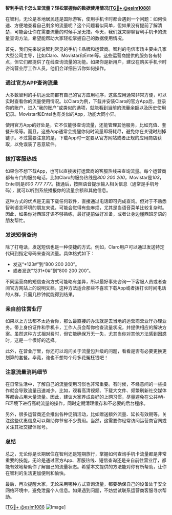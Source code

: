 **智利手机卡怎么查流量？轻松掌握你的数据使用情况[[TG💪+ @esim1088](https://t.me/s/esim1088)]**

在智利，无论是本地居民还是国际游客，使用手机卡时都会遇到一个问题：如何快速、方便地查看自己剩余的流量呢？这个问题看似简单，但如果没有提前了解清楚，可能会让你在需要流量的时候手足无措。今天，我们就来聊聊智利手机卡的流量查询方法，希望能帮助大家轻松掌握自己的数据使用情况。

首先，我们先来说说智利常见的手机卡品牌和运营商。智利的电信市场主要由几家大型公司主导，比如Claro、Movistar和Entel等。这些运营商提供的服务各有特点，但它们都提供了在线查询流量的功能。如果你是新用户，建议在购买手机卡时咨询营业厅工作人员，他们会详细告诉你如何操作。

### **通过官方APP查询流量**

大多数智利的手机运营商都有自己的官方应用程序，这些应用通常非常方便，可以实时查看你的流量使用情况。以Claro为例，下载并安装Claro的官方App后，登录你的账户，进入“我的账户”或类似的选项，就能看到当前的流量余额以及历史使用记录。Movistar和Entel也有类似的App，功能大同小异。

使用官方App的好处是，它不仅能够查询流量，还能管理其他服务，比如充值、套餐升级等。而且，这些App通常会提醒你何时流量即将耗尽，避免你在关键时刻掉链子。不过需要注意的是，下载App时一定要从官方网站或者正规的应用商店获取，以免误装了恶意软件。

### **拨打客服热线**

如果你不想下载App，也可以直接拨打运营商的客服热线来查询流量。每个运营商都有专门的服务电话，比如Claro的服务热线是*800 200 200*，Movistar是*103*，Entel则是*800 777 777*。拨通后，按照语音提示输入相关信息（通常是手机号码），就可以听到系统播报你的流量余额和其他信息。

这种方式的优点是无需下载任何软件，直接通过电话即可完成查询。但对于不熟悉智利语言环境的朋友来说，可能会觉得有些麻烦，尤其是当语音菜单比较复杂时。因此，如果你对西班牙语不够熟练，最好提前做好准备，或者让身边懂西班牙语的朋友帮忙。

### **发送短信查询**

除了打电话，发送短信也是一种便捷的方式。例如，Claro用户可以通过发送特定代码到指定号码来查询流量。具体格式如下：

- 发送“*123#”到“800 200 200”。
- 或者发送“*123*1*0#”到“800 200 200”。

不同运营商的短信查询方式可能略有差异，所以最好事先咨询一下客服人员或者查阅官方网站上的说明文档。这种方法适合那些不喜欢下载App或者拨打长时间电话的人群，只需几秒钟就能得到结果。

### **亲自前往营业厅**

如果以上方法都不太适合你，那么最直接的办法就是去当地的运营商营业厅办理业务。带上身份证件和手机卡，工作人员会帮你检查流量状况，并提供相应的解决方案。虽然这种方式相对费时，但它能确保万无一失，尤其当你对其他方法感到困惑时，这是一个很好的选择。

此外，在营业厅里，你还可以询问关于流量包升级的问题，看看是否有必要更换更划算的套餐。毕竟，谁也不想每个月多花冤枉钱吧！

### **注意流量消耗细节**

在日常生活中，了解自己的流量使用习惯也非常重要。有时候，不经意间的一些操作就会导致流量迅速减少。比如，观看高清视频、下载大文件、频繁刷新社交媒体等都会占用大量流量。因此，建议大家养成良好的上网习惯，尽量避免在公共Wi-Fi环境下进行高耗流量的操作，同时定期清理缓存和不必要的后台程序。

另外，很多运营商还会推出各种促销活动，比如赠送额外流量、延长有效期等。关注这些优惠信息可以帮助你节省不少费用。当然，这需要你经常访问运营商官网或关注其社交媒体账号。

### **总结**

总之，无论你是长期居住在智利还是短期旅行，掌握如何查询手机卡流量都是非常重要的技能。无论是通过官方App、客服热线、短信查询还是亲自前往营业厅，都能有效地帮助你了解自己的流量状态。希望本文提供的方法能对你有所帮助，让你在智利的生活更加便利和愉快。

最后，再次提醒大家，无论采用哪种方式查询流量，都要确保自己的设备处于安全网络环境中，避免泄露个人信息。如果遇到问题，不妨尝试联系运营商客服寻求帮助。

[[TG💪+ @esim1088](https://t.me/s/esim1088) ![Image](https://i.postimg.cc/4NQfJmqS/Snipaste-2025-05-13-00-14-12.png)]